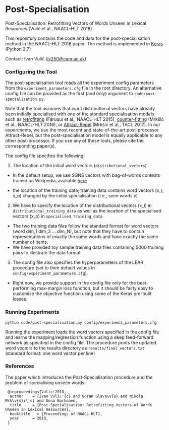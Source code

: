 # Post-Specialisation
Post-Specialisation: Retrofitting Vectors of Words Unseen in Lexical Resources (Vulić et al., NAACL-HLT 2018)

This repository contains the code and data for the post-specialisation method in the NAACL-HLT 2018 paper. The method is implemented in [Keras](https://keras.io/) (Python 2.7) 

Contact: Ivan Vulić (iv250@cam.ac.uk)

### Configuring the Tool

The post-specialisation tool reads all the experiment config parameters from the ```experiment_parameters.cfg``` file in the root directory. An alternative config file can be provided as the first (and only) argument to ```code/post-specialisation.py```. 

Note that the tool assumes that input distributional vectors have already been initially specialised with one of the standard specialisation models such as [retrofitting](https://github.com/mfaruqui/retrofitting) (Faruqui et al., NAACL-HLT 2015), [counter-fitting](https://github.com/nmrksic/counter-fitting) (Mrkšić et al., NAACL-HLT 2016), or [Attract-Repel](https://github.com/nmrksic/attract-repel) (Mrkšić et al., TACL 2017). In our experiments, we use the most recent and state-of-the-art post-processor Attract-Repel, but the post-specialisation model is equally applicable to any other post-processor. If you use any of these tools, please cite the corresponding paper(s). 

The config file specifies the following:
1. The location of the initial word vectors (```distributional_vectors```)
- In the default setup, we use SGNS vectors with bag-of-words contexts trained on Wikipedia, available [here](http://u.cs.biu.ac.il/~yogo/data/syntemb/bow2.words.bz2)
* the location of the training data; training data contains word vectors (x_i, x_o) changed by the initial specialisation (i.e., seen words x)
2. We have to specify the location of the distributional vectors (x_i) in ```distributional_training_data``` as well as the location of the specialised vectors (x_o) in ```specialised_training_data```
- The two training data files follow the standard format for word vectors (word dim_1 dim_2 ... dim_N), but note that they have to contain representations of exactly the same words and have exactly the same number of items.
- We have provided toy sample training data files containing 5000 training pairs to illustrate the data format.
3. The config file also specifies the hyperparameters of the LEAR procedure (set to their default values in ```config/experiment_parameters.cfg```).
- Right now, we provide support in the config file only for the best-performing max-margin loss function, but it should be fairly easy to customise the objective function using some of the Keras pre-built losses.

### Running Experiments

```python code/post-specialisation.py config/experiment_parameters.cfg```

Running the experiment loads the word vectors specified in the config file and learns the mapping/regression function using a deep feed-forward network as specified in the config file. The procedure prints the updated word vectors to the results directory as ```results/final_vectors.txt``` (standard format: one word vector per line)

### References

The paper which introduces the Post-Specialisation procedure and the problem of specialising unseen words:
```
 @inproceedings{Vulic:2018,
  author    = {Ivan Vuli\'{c} and Goran Glava\v{s} and Nikola Mrk\v{s}i\'c} and Anna Korhonen,
  title     = {Post-Specialisation: Retrofitting Vectors of Words Unseen in Lexical Resources},
  booktitle   = {Proceedings of NAACL-HLT},
  year      = 2018,
 }
```
